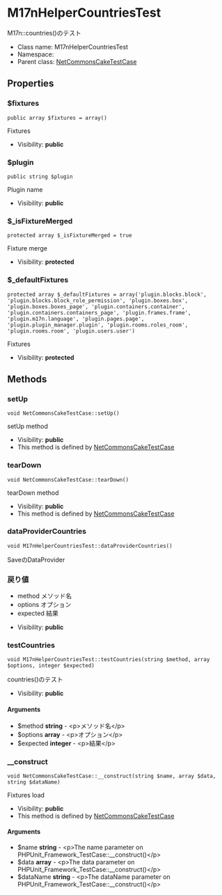 M17nHelperCountriesTest
===============

M17n::countries()のテスト




* Class name: M17nHelperCountriesTest
* Namespace: 
* Parent class: [NetCommonsCakeTestCase](NetCommonsCakeTestCase.md)





Properties
----------


### $fixtures

    public array $fixtures = array()

Fixtures



* Visibility: **public**


### $plugin

    public string $plugin

Plugin name



* Visibility: **public**


### $_isFixtureMerged

    protected array $_isFixtureMerged = true

Fixture merge



* Visibility: **protected**


### $_defaultFixtures

    protected array $_defaultFixtures = array('plugin.blocks.block', 'plugin.blocks.block_role_permission', 'plugin.boxes.box', 'plugin.boxes.boxes_page', 'plugin.containers.container', 'plugin.containers.containers_page', 'plugin.frames.frame', 'plugin.m17n.language', 'plugin.pages.page', 'plugin.plugin_manager.plugin', 'plugin.rooms.roles_room', 'plugin.rooms.room', 'plugin.users.user')

Fixtures



* Visibility: **protected**


Methods
-------


### setUp

    void NetCommonsCakeTestCase::setUp()

setUp method



* Visibility: **public**
* This method is defined by [NetCommonsCakeTestCase](NetCommonsCakeTestCase.md)




### tearDown

    void NetCommonsCakeTestCase::tearDown()

tearDown method



* Visibility: **public**
* This method is defined by [NetCommonsCakeTestCase](NetCommonsCakeTestCase.md)




### dataProviderCountries

    void M17nHelperCountriesTest::dataProviderCountries()

SaveのDataProvider

### 戻り値
 - method メソッド名
 - options オプション
 - expected 結果

* Visibility: **public**




### testCountries

    void M17nHelperCountriesTest::testCountries(string $method, array $options, integer $expected)

countries()のテスト



* Visibility: **public**


#### Arguments
* $method **string** - &lt;p&gt;メソッド名&lt;/p&gt;
* $options **array** - &lt;p&gt;オプション&lt;/p&gt;
* $expected **integer** - &lt;p&gt;結果&lt;/p&gt;



### __construct

    void NetCommonsCakeTestCase::__construct(string $name, array $data, string $dataName)

Fixtures load



* Visibility: **public**
* This method is defined by [NetCommonsCakeTestCase](NetCommonsCakeTestCase.md)


#### Arguments
* $name **string** - &lt;p&gt;The name parameter on PHPUnit_Framework_TestCase::__construct()&lt;/p&gt;
* $data **array** - &lt;p&gt;The data parameter on PHPUnit_Framework_TestCase::__construct()&lt;/p&gt;
* $dataName **string** - &lt;p&gt;The dataName parameter on PHPUnit_Framework_TestCase::__construct()&lt;/p&gt;



